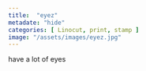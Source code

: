 ```yaml
---
title:  "eyez"
metadate: "hide"
categories: [ Linocut, print, stamp ]
image: "/assets/images/eyez.jpg"
---
```

have a lot of eyes